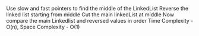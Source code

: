 Use slow and fast pointers to find the middle of the LinkedList
Reverse the linked list starting from middle
Cut the main linkedList at middle
Now compare the main Linkedlist and reversed values in order
​
Time Complexity - O(n), Space Complexity - O(1)